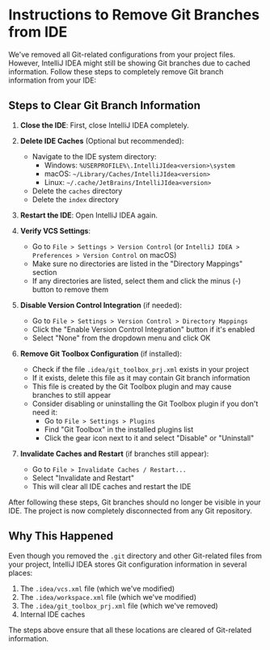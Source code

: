 # Instructions to Remove Git Branches from IDE

We've removed all Git-related configurations from your project files. However, IntelliJ IDEA might still be showing Git branches due to cached information. Follow these steps to completely remove Git branch information from your IDE:

## Steps to Clear Git Branch Information

1. **Close the IDE**: First, close IntelliJ IDEA completely.

2. **Delete IDE Caches** (Optional but recommended):
   - Navigate to the IDE system directory:
     - Windows: `%USERPROFILE%\.IntelliJIdea<version>\system`
     - macOS: `~/Library/Caches/IntelliJIdea<version>`
     - Linux: `~/.cache/JetBrains/IntelliJIdea<version>`
   - Delete the `caches` directory
   - Delete the `index` directory

3. **Restart the IDE**: Open IntelliJ IDEA again.

4. **Verify VCS Settings**:
   - Go to `File > Settings > Version Control` (or `IntelliJ IDEA > Preferences > Version Control` on macOS)
   - Make sure no directories are listed in the "Directory Mappings" section
   - If any directories are listed, select them and click the minus (-) button to remove them

5. **Disable Version Control Integration** (if needed):
   - Go to `File > Settings > Version Control > Directory Mappings`
   - Click the "Enable Version Control Integration" button if it's enabled
   - Select "None" from the dropdown menu and click OK

6. **Remove Git Toolbox Configuration** (if installed):
   - Check if the file `.idea/git_toolbox_prj.xml` exists in your project
   - If it exists, delete this file as it may contain Git branch information
   - This file is created by the Git Toolbox plugin and may cause branches to still appear
   - Consider disabling or uninstalling the Git Toolbox plugin if you don't need it:
     - Go to `File > Settings > Plugins`
     - Find "Git Toolbox" in the installed plugins list
     - Click the gear icon next to it and select "Disable" or "Uninstall"

7. **Invalidate Caches and Restart** (if branches still appear):
   - Go to `File > Invalidate Caches / Restart...`
   - Select "Invalidate and Restart"
   - This will clear all IDE caches and restart the IDE

After following these steps, Git branches should no longer be visible in your IDE. The project is now completely disconnected from any Git repository.

## Why This Happened

Even though you removed the `.git` directory and other Git-related files from your project, IntelliJ IDEA stores Git configuration information in several places:

1. The `.idea/vcs.xml` file (which we've modified)
2. The `.idea/workspace.xml` file (which we've modified)
3. The `.idea/git_toolbox_prj.xml` file (which we've removed)
4. Internal IDE caches

The steps above ensure that all these locations are cleared of Git-related information.
